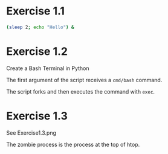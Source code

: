 # Exercise 1.1


```bash
(sleep 2; echo "Hello") &
```

#  Exercise 1.2

Create a Bash Terminal in Python

The first argument of the script receives a `cmd/bash` command.

The script forks and then executes the command with `exec`.


# Exercise 1.3

See Exercise1.3.png

The zombie process is the process at the top of htop.